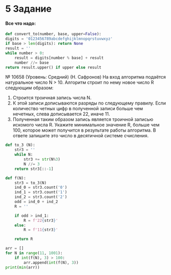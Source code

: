 # 5 Задание

#### Все что надо:
```python
def convert_to(number, base, upper=False):
digits = '0123456789abcdefghijklmnopqrstuvwxyz'
if base > len(digits): return None
result = ''
while number > 0:
    result = digits[number % base] + result
    number //= base
return result.upper() if upper else result
```

	
№ 10658 (Уровень: Средний)
(Н. Сафронов) На вход алгоритма подаётся натуральное число N > 10. Алгоритм строит по нему новое число R следующим образом:
1. Строится троичная запись числа N.
2. К этой записи дописываются разряды по следующему правилу. Если количество четных цифр в полученной записи больше чем нечетных, слева дописывается 22, иначе 11.
3. Полученная таким образом запись является троичной записью искомого числа R.
Укажите минимальное значение R, больше  чем 100, которое может получится в результате работы алгоритма. В ответе запишите это число в десятичной системе счисления.

```python
def to_3 (N):
    str3 = ''
    while N:
        str3 += str(N%3)
        N //= 3
    return str3[::-1]

def f(N):
    str3 = to_3(N)
    ind_0 = str3.count('0')
    ind_1 = str3.count('1')
    ind_2 = str3.count('2')
    odd = ind_0 + ind_2
    R = ''

    if odd > ind_1:
        R = f'22{str3}'
    else:
        R = f'11{str3}'

    return R

arr = []
for N in range(11, 1001):
    if int(f(N), 3) > 100:
        arr.append(int(f(N), 3))
print(min(arr))
```